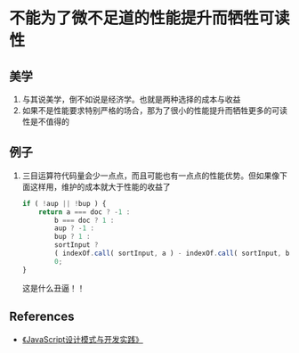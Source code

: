 # 不能为了微不足道的性能提升而牺牲可读性

## 美学
1. 与其说美学，倒不如说是经济学。也就是两种选择的成本与收益
2. 如果不是性能要求特别严格的场合，那为了很小的性能提升而牺牲更多的可读性是不值得的


## 例子
1. 三目运算符代码量会少一点点，而且可能也有一点点的性能优势。但如果像下面这样用，维护的成本就大于性能的收益了
    ```js
    if ( !aup || !bup ) {
        return a === doc ? -1 :
            b === doc ? 1 :
            aup ? -1 :
            bup ? 1 :
            sortInput ?
            ( indexOf.call( sortInput, a ) - indexOf.call( sortInput, b ) ) :
            0;
    }
    ```
    这是什么丑逼！！


## References
* [《JavaScript设计模式与开发实践》](https://book.douban.com/subject/26382780/)
